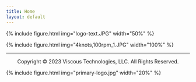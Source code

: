 ```yaml
---
title: Home
layout: default
---
```


{% include figure.html img="logo-text.JPG" width="50%" %}

{% include figure.html img="4knots,100rpm_1.JPG" width="100%" %}

---------
<p style="text-align: center;">Copyright © 2023 Viscous Technologies, LLC. All Rights Reserved.</p>
{% include figure.html img="primary-logo.jpg" width="20%" %}
